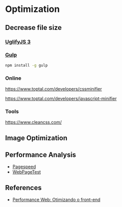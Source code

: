 # Optimization

## Decrease file size

### [UglifyJS 3](https://www.npmjs.com/package/uglify-js)

### [Gulp](https://gulpjs.com/)

```bash
npm install -g gulp
```

### Online

https://www.toptal.com/developers/cssminifier

https://www.toptal.com/developers/javascript-minifier

### Tools

https://www.cleancss.com/

## Image Optimization

## Performance Analysis

- [Pagespeed](https://developers.google.com/speed/pagespeed/insights/?hl=pt-BR)
- [WebPageTest](https://www.webpagetest.org/)

## References

- [Performance Web: Otimizando o front-end](https://www.linkedin.com/pulse/performance-web-otimizando-o-front-end-rodrigo-azevedo-da-costa/?originalSubdomain=pt)